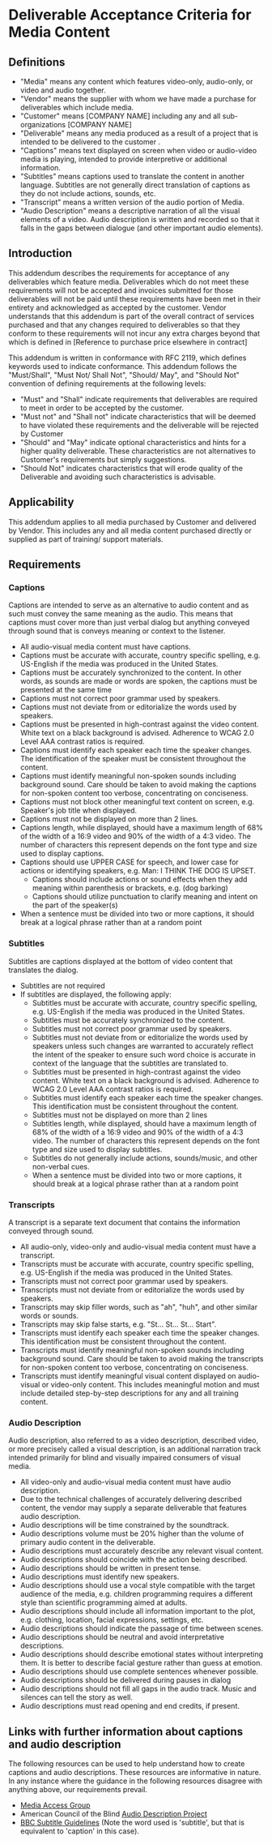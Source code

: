 # Deliverable Acceptance Criteria for Media Content

## Definitions
* "Media" means any content which features video-only, audio-only, or video and audio together.
* "Vendor" means the supplier with whom we have made a purchase for deliverables which include media.
* "Customer" means [COMPANY NAME] including any and all sub-organizations [COMPANY NAME]
* "Deliverable" means any media produced as a result of a project that is intended to be delivered to the customer .
* "Captions" means text displayed on screen when video or audio-video media is playing, intended to provide interpretive or additional information.
* "Subtitles" means captions used to translate the content in another language. Subtitles are not generally direct translation of captions as they do not include actions, sounds, etc.
* "Transcript" means a written version of the audio portion of Media.
* "Audio Description" means a descriptive narration of all the visual elements of a video. Audio description is written and recorded so that it falls in the gaps between dialogue (and other important audio elements).

## Introduction
 This addendum describes the requirements for acceptance of any deliverables which feature media. Deliverables which do not meet these requirements will not be accepted and invoices submitted for those deliverables will not be paid until these requirements have been met in their entirety and acknowledged as accepted by the customer. Vendor understands that this addendum is part of the overall contract of services purchased and that any changes required to deliverables so that they conform to these requirements will not incur any extra charges beyond that which is defined in [Reference to purchase price elsewhere in contract]
 
This addendum is written in conformance with RFC 2119, which defines keywords used to indicate conformance. This addendum follows the "Must/Shall", "Must Not/ Shall Not", "Should/ May", and "Should Not" convention of defining requirements at the following levels:

* "Must" and "Shall" indicate requirements that deliverables are required to meet in order to be accepted by the customer.
* "Must not" and "Shall not" indicate characteristics that will be deemed to have violated these requirements and the deliverable will be rejected by Customer
* "Should" and "May" indicate optional characteristics and hints for a higher quality deliverable. These characteristics are not alternatives to Customer's requirements but simply suggestions.
* "Should Not" indicates characteristics that will erode quality of the Deliverable and avoiding such characteristics is advisable. 


## Applicability
This addendum applies to all media purchased by Customer and delivered by Vendor. This includes any and all media content purchased directly or supplied as part of training/ support materials. 

## Requirements

### Captions
Captions are intended to serve as an alternative to audio content and as such must convey the same meaning as the audio. This means that captions must cover more than just verbal dialog but anything conveyed through sound that is conveys meaning or context to the listener. 

 * All audio-visual media content must have captions. 
 * Captions must be accurate with accurate, country specific spelling, e.g. US-English if the media was produced in the United States.
 * Captions must be accurately synchronized to the content. In other words, as sounds are made or words are spoken, the captions must be presented at the same time 
 * Captions must not correct poor grammar used by speakers.
 * Captions must not deviate from or editorialize the words used by speakers.
 * Captions must be presented in high-contrast against the video content. White text on a black background is advised. Adherence to WCAG 2.0 Level AAA contrast ratios is required.
 * Captions must identify each speaker each time the speaker changes. The identification of the speaker must be consistent throughout the content.
 * Captions must identify meaningful non-spoken sounds including background sound. Care should be taken to avoid making the captions for non-spoken content too verbose, concentrating on conciseness.
 * Captions must not block other meaningful text content on screen, e.g. Speaker's job title when displayed.
 * Captions must not be displayed on more than 2 lines.
 * Captions length, while displayed, should have a maximum length of 68% of the width of a 16:9 video and 90% of the width of a 4:3 video. The number of characters this represent depends on the font type and size used to display captions.
 * Captions should use UPPER CASE for speech, and lower case for actions or identifying speakers, e.g. Man: I THINK THE DOG IS UPSET.
   * Captions should include actions or sound effects when they add meaning within parenthesis or brackets, e.g. (dog barking)
   * Captions should utilize punctuation to clarify meaning and intent on the part of the speaker(s)
 * When a sentence must be divided into two or more captions, it should break at a logical phrase rather than at a random point

### Subtitles
Subtitles are captions displayed at the bottom of video content that translates the dialog.

 * Subtitles are not required 
 * If subtitles are displayed, the following apply:
   * Subtitles must be accurate with accurate, country specific spelling, e.g. US-English if the media was produced in the United States.
   * Subtitles must be accurately synchronized to the content.
   * Subtitles must not correct poor grammar used by speakers.
   * Subtitles must not deviate from or editorialize the words used by speakers unless such changes are warranted to accurately reflect the intent of the speaker to ensure such word choice is accurate in context of the language that the subtitles are translated to.
   * Subtitles must be presented in high-contrast against the video content. White text on a black background is advised. Adherence to WCAG 2.0 Level AAA contrast ratios is required.
   * Subtitles must identify each speaker each time the speaker changes. This identification must be consistent throughout the content.
   * Subtitles must not be displayed on more than 2 lines
   * Subtitles length, while displayed, should have a maximum length of 68% of the width of a 16:9 video and 90% of the width of a 4:3 video. The number of characters this represent depends on the font type and size used to display subtitles.
   * Subtitles do not generally include actions, sounds/music, and other non-verbal cues.
   * When a sentence must be divided into two or more captions, it should break at a logical phrase rather than at a random point

### Transcripts
A transcript is a separate text document that contains the information conveyed through sound.

 * All audio-only, video-only and audio-visual media content must have a transcript. 
 * Transcripts must be accurate with accurate, country specific spelling, e.g. US-English if the media was produced in the United States.
 * Transcripts must not correct poor grammar used by speakers. 
 * Transcripts must not deviate from or editorialize the words used by speakers.
 * Transcripts may skip filler words, such as "ah", "huh", and other similar words or sounds.
 * Transcripts may skip false starts, e.g. "St... St... St... Start".
 * Transcripts must identify each speaker each time the speaker changes. This identification must be consistent throughout the content.
 * Transcripts must identify meaningful non-spoken sounds including background sound. Care should be taken to avoid making the transcripts for non-spoken content too verbose, concentrating on conciseness.
 * Transcripts must identify meaningful visual content displayed on audio-visual or video-only content. This includes meaningful motion and must include detailed step-by-step descriptions for any and all training content.

### Audio Description
Audio description, also referred to as a video description, described video, or more precisely called a visual description, is an additional narration track intended primarily for blind and visually impaired consumers of visual media. 

 * All video-only and audio-visual media content must have audio description.
 * Due to the technical challenges of accurately delivering described content, the vendor may supply a separate deliverable that features audio description. 
 * Audio descriptions will be time constrained by the soundtrack.
 * Audio descriptions volume must be 20% higher than the volume of primary audio content in the deliverable.
 * Audio descriptions must accurately describe any relevant visual content.
 * Audio descriptions should coincide with the action being described.
 * Audio descriptions should be written in present tense.
 * Audio descriptions must identify new speakers.
 * Audio descriptions should use a vocal style compatible with the target audience of the media, e.g. children programming requires a different style than scientific programming aimed at adults.
 * Audio descriptions should include all information important to the plot, e.g. clothing, location, facial expressions, settings, etc. 
 * Audio descriptions should indicate the passage of time between scenes.
 * Audio descriptions should be neutral and avoid interpretative descriptions.
 * Audio descriptions should describe emotional states without interpreting them. It is better to describe facial gesture rather than guess at emotion.
 * Audio descriptions should use complete sentences whenever possible.
 * Audio descriptions should be delivered during pauses in dialog
 * Audio descriptions should not fill all gaps in the audio track. Music and silences can tell the story as well.
 * Audio descriptions must read opening and end credits, if present.
 
## Links with further information about captions and audio description
 
 The following resources can be used to help understand how to create captions and audio descriptions. These resources are informative in nature. In any instance where the guidance in the following resources disagree with anything above, our requirements prevail.
 
 * [Media Access Group](http://main.wgbh.org/wgbh/pages/mag/services/captioning/faq/sugg-styles-conv-faq.html)
 * American Council of the Blind [Audio Description Project](http://www.acb.org/adp/guidelines.html)
 * [BBC Subtitle Guidelines](http://bbc.github.io/subtitle-guidelines/) (Note the word used is 'subtitle', but that is equivalent to 'caption' in this case).

 


